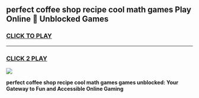 
## perfect coffee shop recipe cool math games Play Online 👋 Unblocked Games
<h3>
<a href="https://news.freeplayer.one?title=perfect_coffee_shop_recipe_cool_math_games&ref=17CMG">CLICK TO PLAY</a></h3>
<hr>

<h3>
<a href="https://news.freeplayer.one?title=perfect_coffee_shop_recipe_cool_math_games&ref=17CMG">CLICK 2 PLAY</a>
  
</h3>

<a href="https://news.freeplayer.one?title=perfect_coffee_shop_recipe_cool_math_games&ref=17CMG/"><img src="https://clearcache.store/games.png"></a>


**perfect coffee shop recipe cool math games games unblocked: Your Gateway to Fun and Accessible Online Gaming**
